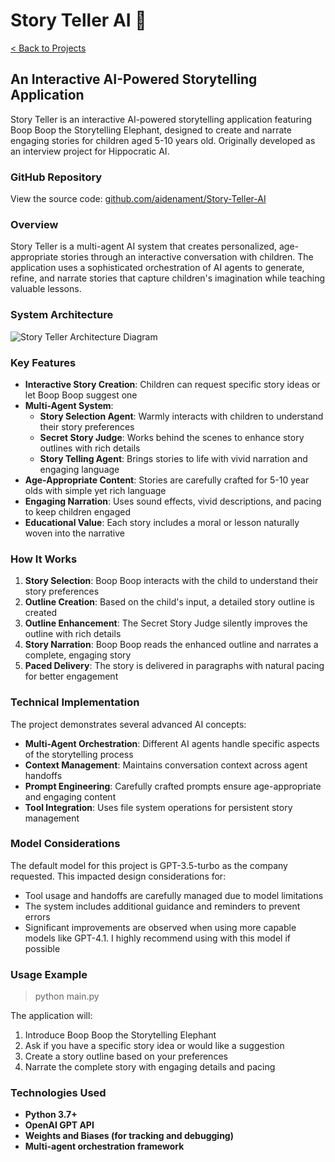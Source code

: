 # Story Teller AI 🐘

[< Back to Projects](/projects)

## An Interactive AI-Powered Storytelling Application

Story Teller is an interactive AI-powered storytelling application featuring Boop Boop the Storytelling Elephant, designed to create and narrate engaging stories for children aged 5-10 years old. Originally developed as an interview project for Hippocratic AI.

### GitHub Repository

View the source code: [github.com/aidenament/Story-Teller-AI](https://github.com/aidenament/Story-Teller-AI)

### Overview

Story Teller is a multi-agent AI system that creates personalized, age-appropriate stories through an interactive conversation with children. The application uses a sophisticated orchestration of AI agents to generate, refine, and narrate stories that capture children's imagination while teaching valuable lessons.

### System Architecture

![Story Teller Architecture Diagram](/images/Diagram.png)

### Key Features

- **Interactive Story Creation**: Children can request specific story ideas or let Boop Boop suggest one
- **Multi-Agent System**: 
  - **Story Selection Agent**: Warmly interacts with children to understand their story preferences
  - **Secret Story Judge**: Works behind the scenes to enhance story outlines with rich details
  - **Story Telling Agent**: Brings stories to life with vivid narration and engaging language
- **Age-Appropriate Content**: Stories are carefully crafted for 5-10 year olds with simple yet rich language
- **Engaging Narration**: Uses sound effects, vivid descriptions, and pacing to keep children engaged
- **Educational Value**: Each story includes a moral or lesson naturally woven into the narrative

### How It Works

1. **Story Selection**: Boop Boop interacts with the child to understand their story preferences
2. **Outline Creation**: Based on the child's input, a detailed story outline is created
3. **Outline Enhancement**: The Secret Story Judge silently improves the outline with rich details
4. **Story Narration**: Boop Boop reads the enhanced outline and narrates a complete, engaging story
5. **Paced Delivery**: The story is delivered in paragraphs with natural pacing for better engagement

### Technical Implementation

The project demonstrates several advanced AI concepts:

- **Multi-Agent Orchestration**: Different AI agents handle specific aspects of the storytelling process
- **Context Management**: Maintains conversation context across agent handoffs
- **Prompt Engineering**: Carefully crafted prompts ensure age-appropriate and engaging content
- **Tool Integration**: Uses file system operations for persistent story management

### Model Considerations

The default model for this project is GPT-3.5-turbo as the company requested. This impacted design considerations for:
- Tool usage and handoffs are carefully managed due to model limitations
- The system includes additional guidance and reminders to prevent errors
- Significant improvements are observed when using more capable models like GPT-4.1. I highly recommend using with this model if possible

### Usage Example

> python main.py

The application will:

1. Introduce Boop Boop the Storytelling Elephant
2. Ask if you have a specific story idea or would like a suggestion
3. Create a story outline based on your preferences
4. Narrate the complete story with engaging details and pacing

### Technologies Used

- **Python 3.7+**
- **OpenAI GPT API**
- **Weights and Biases (for tracking and debugging)**
- **Multi-agent orchestration framework**

